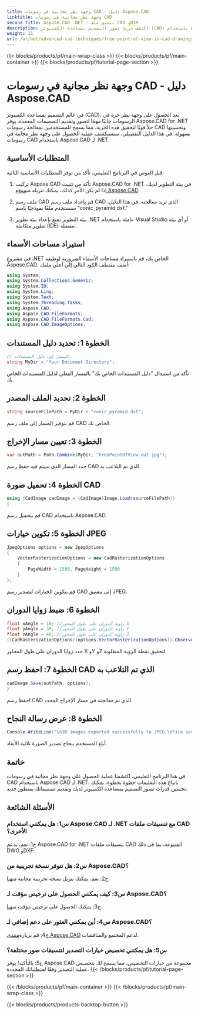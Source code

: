 ```yaml
---
title: وجهة نظر مجانية في رسومات CAD - دليل Aspose.CAD
linktitle: وجهة نظر مجانية في رسومات CAD
second_title: Aspose.CAD .NET - تنسيق ملف CAD وBIM
description: اكتشف حرية تصور التصميم بمساعدة الكمبيوتر (CAD) باستخدام Aspose.CAD لـ .NET. اتبع دليلنا خطوة بخطوة للحصول على وجهة نظر فريدة من نوعها.
weight: 11
url: /ar/net/advanced-cad-techniques/free-point-of-view-in-cad-drawings/
---
```


{{< blocks/products/pf/main-wrap-class >}}
{{< blocks/products/pf/main-container >}}
{{< blocks/products/pf/tutorial-page-section >}}

# وجهة نظر مجانية في رسومات CAD - دليل Aspose.CAD

في عالم التصميم بمساعدة الكمبيوتر (CAD)، يعد الحصول على وجهة نظر حرة في الرسومات جانبًا مهمًا لتصور وتقديم التصميمات المعقدة. يوفر Aspose.CAD for .NET حلاً قويًا لتحقيق هذه الحرية، مما يسمح للمستخدمين بمعالجة رسومات CAD وتحسينها بسهولة. في هذا الدليل التفصيلي، سنستكشف عملية الحصول على وجهة نظر مجانية في رسومات CAD باستخدام Aspose.CAD لـ .NET.

## المتطلبات الأساسية

قبل الغوص في البرنامج التعليمي، تأكد من توفر المتطلبات الأساسية التالية:

1. تركيب Aspose.CAD
 تأكد من تثبيت Aspose.CAD for .NET في بيئة التطوير لديك. إذا لم يكن الأمر كذلك، يمكنك تنزيله من[موقع Aspose.CAD](https://releases.aspose.com/cad/net/).

2. ملف رسم CAD
قم بإعداد ملف رسم CAD الذي تريد معالجته. في هذا الدليل، سنستخدم ملفًا نموذجيًا باسم "conic_pyramid.dxf."

3. بيئة التطوير
تمتع بإعداد بيئة تطوير .NET عاملة باستخدام Visual Studio أو أي بيئة تطوير متكاملة (IDE) مفضلة.

## استيراد مساحات الأسماء

في مشروع .NET الخاص بك، قم باستيراد مساحات الأسماء الضرورية لوظيفة Aspose.CAD. أضف مقتطف الكود التالي إلى أعلى ملفك:

```csharp
using System;
using System.Collections.Generic;
using System.IO;
using System.Linq;
using System.Text;
using System.Threading.Tasks;
using Aspose.CAD;
using Aspose.CAD.FileFormats;
using Aspose.CAD.FileFormats.Cad;
using Aspose.CAD.ImageOptions;
```


## الخطوة 1: تحديد دليل المستندات

```csharp
// المسار إلى دليل المستندات.
string MyDir = "Your Document Directory";
```

تأكد من استبدال "دليل المستندات الخاص بك" بالمسار الفعلي لدليل المستندات الخاص بك.

## الخطوة 2: تحديد الملف المصدر

```csharp
string sourceFilePath = MyDir + "conic_pyramid.dxf";
```

قم بتوفير المسار إلى ملف رسم CAD الخاص بك.

## الخطوة 3: تعيين مسار الإخراج

```csharp
var outPath = Path.Combine(MyDir, "FreePointOfView_out.jpg");
```

حدد المسار الذي سيتم فيه حفظ رسم CAD الذي تم التلاعب به.

## الخطوة 4: تحميل صورة CAD

```csharp
using (CadImage cadImage = (CadImage)Image.Load(sourceFilePath))
{
```

قم بتحميل رسم CAD باستخدام Aspose.CAD.

## الخطوة 5: تكوين خيارات JPEG

```csharp
JpegOptions options = new JpegOptions
{
    VectorRasterizationOptions = new CadRasterizationOptions
    {
        PageWidth = 1500, PageHeight = 1500
    }
};
```

قم بتكوين الخيارات لتصدير رسم CAD إلى تنسيق JPEG.

## الخطوة 6: ضبط زوايا الدوران

```csharp
float xAngle = 10; //زاوية الدوران على طول المحور X
float yAngle = 30; //زاوية الدوران على طول المحور Y
float zAngle = 40; //زاوية الدوران على طول المحور Z
((CadRasterizationOptions)(options.VectorRasterizationOptions)).ObserverPoint = new ObserverPoint(xAngle, yAngle, zAngle);
```

حدد زوايا الدوران على طول المحاور X وY وZ لتحقيق نقطة الرؤية المطلوبة.

## الخطوة 7: احفظ رسم CAD الذي تم التلاعب به

```csharp
cadImage.Save(outPath, options);
}
```

احفظ رسم CAD الذي تم معالجته في مسار الإخراج المحدد.

## الخطوة 8: عرض رسالة النجاح

```csharp
Console.WriteLine("\n3D images exported successfully to JPEG.\nFile saved at " + outPath);
```

أبلغ المستخدم بنجاح تصدير الصورة ثلاثية الأبعاد.

## خاتمة

في هذا البرنامج التعليمي، اكتشفنا عملية الحصول على وجهة نظر مجانية في رسومات CAD باستخدام Aspose.CAD لـ .NET. باتباع هذه التعليمات خطوة بخطوة، يمكنك تحسين قدرات تصور التصميم بمساعدة الكمبيوتر لديك وتقديم تصميماتك بمنظور جديد.


## الأسئلة الشائعة

### س1: هل يمكنني استخدام Aspose.CAD لـ .NET مع تنسيقات ملفات CAD الأخرى؟

ج1: نعم، يدعم Aspose.CAD for .NET تنسيقات ملفات CAD المتنوعة، بما في ذلك DWG وDXF.

### س2: هل تتوفر نسخة تجريبية من Aspose.CAD؟

 ج2: نعم، يمكنك تنزيل نسخة تجريبية مجانية من[هنا](https://releases.aspose.com/).

### س3: كيف يمكنني الحصول على ترخيص مؤقت لـ Aspose.CAD؟

 ج3: يمكنك الحصول على ترخيص مؤقت من[هنا](https://purchase.aspose.com/temporary-license/).

### س4: أين يمكنني العثور على دعم إضافي لـ Aspose.CAD؟

 ج4: قم بزيارة[منتدى Aspose.CAD](https://forum.aspose.com/c/cad/19) لدعم المجتمع والمناقشات.

### س5: هل يمكنني تخصيص خيارات التصدير لتنسيقات صور مختلفة؟

ج5: بالتأكيد! يوفر Aspose.CAD مجموعة من خيارات التخصيص، مما يسمح لك بتخصيص عملية التصدير وفقًا لمتطلباتك المحددة.
{{< /blocks/products/pf/tutorial-page-section >}}

{{< /blocks/products/pf/main-container >}}
{{< /blocks/products/pf/main-wrap-class >}}

{{< blocks/products/products-backtop-button >}}
